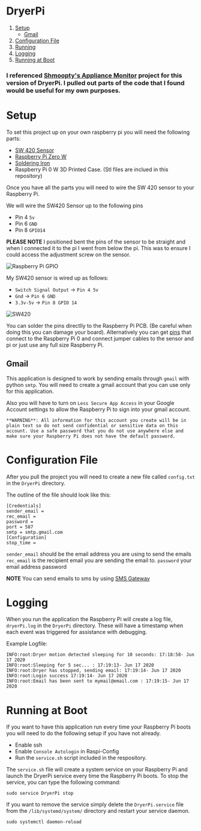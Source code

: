 # DryerPi

1. [Setup](#Setup)
    - [Gmail](#Gmail)
1. [Configuration File](#Configuration-File)
1. [Running](#Running)
1. [Logging](#Logging)
1. [Running at Boot](#Running-at-Boot)

### I referenced [Shmoopty's Appliance Monitor](https://github.com/Shmoopty/rpi-appliance-monitor) project for this version of DryerPi. I pulled out parts of the code that I found would be useful for my own purposes.

# Setup
To set this project up on your own raspberry pi you will need the following parts:

 - [SW 420 Sensor](https://www.amazon.com/Hiletgo-SW-420-Vibration-Sensor-Arduino/dp/B00HJ6ACY2/ref=sr_1_1?crid=1RYJDZ4RNC89Q&dchild=1&keywords=sw420+sensor&qid=1592438541&sprefix=sw420+se%2Caps%2C129&sr=8-1)
 - [Raspberry Pi Zero W](https://www.amazon.com/Raspberry-Pi-Zero-Wireless-model/dp/B06XFZC3BX/ref=sr_1_7?dchild=1&keywords=raspberry+pi+0&qid=1592438617&sr=8-7)
 - [Soldering Iron](https://www.amazon.com/Weller-WLC100-40-Watt-Soldering-Station/dp/B000AS28UC/ref=sxin_11?ascsubtag=amzn1.osa.45d6e496-8a1d-4ff3-a7b7-f8cbe0da540a.ATVPDKIKX0DER.en_US&creativeASIN=B000AS28UC&crid=3NBU5NPJUZPG5&cv_ct_cx=soldering+iron&cv_ct_id=amzn1.osa.45d6e496-8a1d-4ff3-a7b7-f8cbe0da540a.ATVPDKIKX0DER.en_US&cv_ct_pg=search&cv_ct_wn=osp-single-source-pr&dchild=1&keywords=soldering+iron&linkCode=oas&pd_rd_i=B000AS28UC&pd_rd_r=c757a902-0e07-4c8a-97fb-a0359cc3a346&pd_rd_w=K0zd0&pd_rd_wg=Z4Jdz&pf_rd_p=9ebd9ae2-bfc3-4cf2-a615-92a580f06e16&pf_rd_r=DADF2CCH292YRVZR7D9K&qid=1592438653&sprefix=soldering%2Caps%2C156&sr=1-2-8721a5c9-6336-4af6-a717-e9b9e6c2f75f&tag=thedrive09-20)
 - Raspberry Pi 0 W 3D Printed Case. (Stl files are inclued in this repository)


Once you have all the parts you will need to wire the SW 420 sensor to your Raspberry Pi.

We will wire the SW420 Sensor up to the following pins
 - Pin 4 `5v`
 - Pin 6 `GND`
 - Pin 8 `GPIO14`

**PLEASE NOTE** I positioned bent the pins of the sensor to be straight and when I connected it to the pi I went from below the pi. This was to ensure I could access the adjustment screw on the sensor.

![Raspberry Pi GPIO](https://webofthings.org/wp-content/uploads/2016/10/pi-gpio.png)


My SW420 sensor is wired up as follows: 
 - `Switch Signal Output` -> `Pin 4 5v`
 - `Gnd` -> `Pin 6 GND`
 - `3.3v-5v` -> `Pin 8 GPIO 14`

![SW420](https://img.banggood.com/thumb/water/oaupload/banggood/images/4E/67/1af57321-cb58-4930-b063-40a2fcc2ecb7.jpg)

You can solder the pins directlly to the Raspberry Pi PCB. (Be careful when doing this you can damage your board). Alternatively you can get [pins](https://www.amazon.com/Break-Away-2x20-pin-Strip-Header-Raspberry/dp/B0756KM7CY/ref=sr_1_1?dchild=1&keywords=raspberry+pi+0+pins&qid=1592440237&sr=8-1) that connect to the Raspberry Pi 0 and connect jumper cables to the sensor and pi or just use any full size Raspberry Pi.

## Gmail

This application is designed to work by sending emails through `gmail` with python `smtp`.
You will need to create a gmail account that you can use only for this application.

Also you will have to turn on `Less Secure App Access` in your Google Account settings to allow the Raspberry Pi to sign into your gmail account.

`**WARNING**: All information for this account you create will be in plain text so do not send confidential or sensitive data on this account. Use a safe password that you do not use anywhere else and make sure your Raspberry Pi does not have the default password.`


# Configuration File

After you pull the project you will need to create a new file called `config.txt` in the `DryerPi` directory.

The outline of the file should look like this:

```
[Credentials]
sender_email =
rec_email = 
password = 
port = 587
smtp = smtp.gmail.com
[Configuration]
stop_time = 
```

`sender_email` should be the email address you are using to send the emails
`rec_email` is the recipient email you are sending the email to.
`password` your email address password

**NOTE** You can send emails to sms by using [SMS Gateway](https://en.wikipedia.org/wiki/SMS_gateway#Email_clients)


# Logging
When you run the application the Raspberry Pi will create a log file, `dryerPi.log` in the `DryerPi` directory. These will have a timestamp when each event was triggered for assistance with debugging. 

Example Logfile:
```
INFO:root:Dryer motion detected sleeping for 10 seconds: 17:18:58- Jun 17 2020
INFO:root:Sleeping for 5 sec... : 17:19:13- Jun 17 2020
INFO:root:Dryer has stopped, sending email: 17:19:14- Jun 17 2020
INFO:root:Login success 17:19:14- Jun 17 2020
INFO:root:Email has been sent to mymail@email.com : 17:19:15- Jun 17 2020
```

# Running at Boot

If you want to have this application run every time your Raspberry Pi boots you will need to do the following setup if you have not already.


 - Enable ssh
 - Enable `Console Autologin` in Raspi-Config
 - Run the `service.sh` script included in the respository.

The `service.sh` file will create a system service on your Raspberry Pi and launch the DryerPi service every time the Raspberry Pi boots. To stop the service, you can type the following command: 
```
sudo service DryerPi stop
```
If you want to remove the service simply delete the `DryerPi.service` file from the `/lib/systemd/system/` directory and restart your service daemon. 

```
sudo systemctl daemon-reload
```


